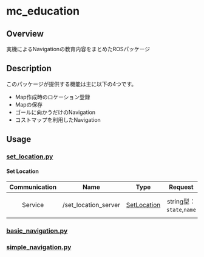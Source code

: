 # mc_education

## Overview
実機によるNavigationの教育内容をまとめたROSパッケージ

## Description
このパッケージが提供する機能は主に以下の4つです。
* Map作成時のロケーション登録
* Mapの保存
* ゴールに向かうだけのNavigation
* コストマップを利用したNavigation

## Usage
### [set_location.py](src/set_location.py)
#### Set Location
|Communication|Name|Type|Request|Result|
| :---: | :---: | :---: | :---: | :---: |
| Service | /set_location_server | [SetLocation](srv/SetLocation.srv) | string型： `state`,`name` | bool型： `result` |

### [basic_navigation.py](src/basic_navigation.py)
### [simple_navigation.py](src/simple_navigation.py)
